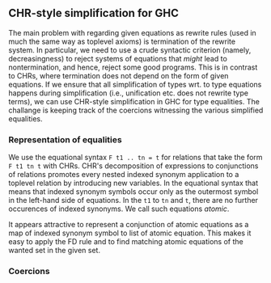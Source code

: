 ## CHR-style simplification for GHC



The main problem with regarding given equations as rewrite rules (used in much  the same way as toplevel axioms) is termination of the rewrite system.  In particular, we need to use a crude syntactic criterion (namely, decreasingness) to reject systems of equations that *might* lead to nontermination, and hence, reject some good programs.  This is in contrast to CHRs, where termination does not depend on the form of given equations.  If we ensure that all simplification of types wrt. to type equations happens during simplification (i.e., unification etc. does not rewrite type terms), we can use CHR-style simplification in GHC for type equalities.  The challange is keeping track of the coercions witnessing the various simplified equalities.


### Representation of equalities



We use the equational syntax `F t1 .. tn = t` for relations that take the form `F t1 tn t` with CHRs.  CHR's decomposition of expressions to conjunctions of relations promotes every nested indexed synonym application to a toplevel relation by introducing new variables.  In the equational syntax that means that indexed synonym symbols occur only as the outermost symbol in the left-hand side of equations.  In the `t1` to `tn` and `t`, there are no further occurences of indexed synonyms.  We call such equations *atomic*.



It appears attractive to represent a conjunction of atomic equations as a map of indexed synonym symbol to list of atomic equation.  This makes it easy to apply the FD rule and to find matching atomic equations of the wanted set in the given set.


### Coercions


